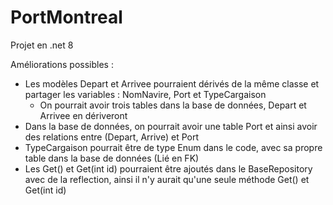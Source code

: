 # PortMontreal
 Projet en .net 8
 
 Améliorations possibles : 
 - Les modèles Depart et Arrivee pourraient dérivés de la même classe et partager les variables : NomNavire, Port et TypeCargaison
	- On pourrait avoir trois tables dans la base de données, Depart et Arrivee en dériveront
 - Dans la base de données, on pourrait avoir une table Port et ainsi avoir des relations entre (Depart, Arrive) et Port
 - TypeCargaison pourrait être de type Enum dans le code, avec sa propre table dans la base de données (Lié en FK)
 - Les Get() et Get(int id) pourraient être ajoutés dans le BaseRepository avec de la reflection, ainsi il n'y aurait qu'une seule méthode Get() et Get(int id)
